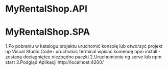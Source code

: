 # MyRentalShop.API

# MyRentalShop.SPA
1.Po pobraniu
  w katalogu projektu uruchomić konsolę lub otworzyć projekt np Visual Studio Code i uruchomić terminal
  wpisać komendę 
  npm install - zostaną dociągniętee niezbędne paczki
2.Uruchomienie
  ng serve lub npm start 
3.Podgląd Aplikacji
  http://localhost:4200/
